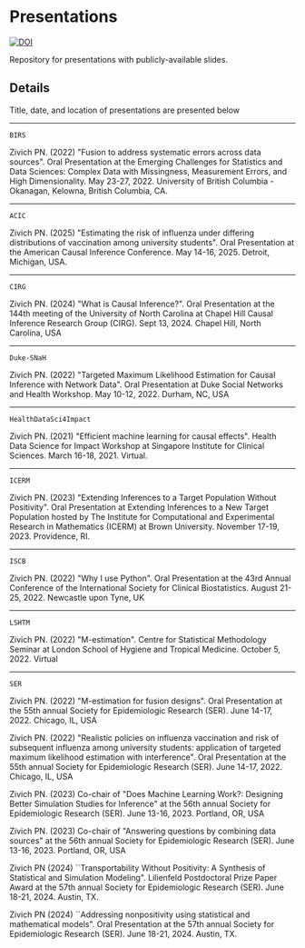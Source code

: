 # Presentations

[![DOI](https://zenodo.org/badge/344915434.svg)](https://zenodo.org/badge/latestdoi/344915434)

Repository for presentations with publicly-available slides.

## Details

Title, date, and location of presentations are presented below

----------

`BIRS`

Zivich PN. (2022) "Fusion to address systematic errors across data sources". Oral Presentation at the Emerging
Challenges for Statistics and Data Sciences: Complex Data with Missingness, Measurement Errors, and High
Dimensionality. May 23-27, 2022. University of British Columbia - Okanagan, Kelowna, British Columbia, CA.

----------

`ACIC`

Zivich PN. (2025) "Estimating the risk of influenza under differing distributions of vaccination among 
university students". Oral Presentation at the American Causal Inference Conference. May 14-16, 2025. 
Detroit, Michigan, USA.

----------

`CIRG`

Zivich PN. (2024) "What is Causal Inference?". Oral Presentation at the 144th meeting of the University of North 
Carolina at Chapel Hill Causal Inference Research Group (CIRG). Sept 13, 2024. Chapel Hill, North Carolina, USA

----------

`Duke-SNaH`

Zivich PN. (2022) "Targeted Maximum Likelihood Estimation for Causal Inference with Network Data". Oral Presentation at
Duke Social Networks and Health Workshop. May 10-12, 2022. Durham, NC, USA

----------

`HealthDataSci4Impact`

Zivich PN. (2021) "Efficient machine learning for causal effects". Health Data Science for Impact Workshop at Singapore
Institute for Clinical Sciences. March 16-18, 2021. Virtual.

----------

`ICERM`

Zivich PN. (2023) "Extending Inferences to a Target Population Without Positivity". Oral Presentation at Extending 
Inferences to a New Target Population hosted by The Institute for Computational and Experimental Research in Mathematics 
(ICERM) at Brown University. November 17-19, 2023. Providence, RI.

----------

`ISCB`

Zivich PN. (2022) "Why I use Python". Oral Presentation at the 43rd Annual Conference of the International Society for
Clinical Biostatistics. August 21-25, 2022. Newcastle upon Tyne, UK

----------

`LSHTM`

Zivich PN. (2022) "M-estimation". Centre for Statistical Methodology Seminar at London School of Hygiene and Tropical
Medicine. October 5, 2022. Virtual

----------

`SER`

Zivich PN. (2022) "M-estimation for fusion designs". Oral Presentation at the 55th annual Society for Epidemiologic
Research (SER). June 14-17, 2022. Chicago, IL, USA

Zivich PN. (2022) "Realistic policies on influenza vaccination and risk of subsequent influenza among university
students: application of targeted maximum likelihood estimation with interference". Oral Presentation at the 55th
annual Society for Epidemiologic Research (SER). June 14-17, 2022. Chicago, IL, USA

Zivich PN. (2023) Co-chair of "Does Machine Learning Work?: Designing Better Simulation Studies for Inference" at
the 56th annual Society for Epidemiologic Research (SER). June 13-16, 2023. Portland, OR, USA

Zivich PN. (2023) Co-chair of "Answering questions by combining data sources" at the 56th annual Society for 
Epidemiologic Research (SER). June 13-16, 2023. Portland, OR, USA

Zivich PN (2024) ``Transportability Without Positivity: A Synthesis of Statistical and Simulation Modeling". 
Lilienfeld Postdoctoral Prize Paper Award at the 57th annual Society for Epidemiologic Research (SER). 
June 18-21, 2024. Austin, TX.

Zivich PN (2024) ``Addressing nonpositivity using statistical and mathematical models". 
Oral Presentation at the 57th annual Society for Epidemiologic Research (SER). 
June 18-21, 2024. Austin, TX.
